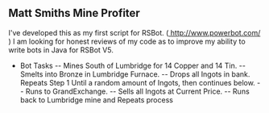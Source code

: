 Matt Smiths Mine Profiter
-------------------------

I've developed this as my first script for RSBot. (<a href="http://www.powerbot.com/"> http://www.powerbot.com/ </a>)
I am looking for honest reviews of my code as to improve my ability to write bots in Java for RSBot V5.


- Bot Tasks
-- Mines South of Lumbridge for 14 Copper and 14 Tin.
-- Smelts into Bronze in Lumbridge Furnace.
-- Drops all Ingots in bank. Repeats Step 1 Until a random amount of Ingots, then continues below.
-- Runs to GrandExchange.
-- Sells all Ingots at Current Price.
-- Runs back to Lumbridge mine and Repeats process